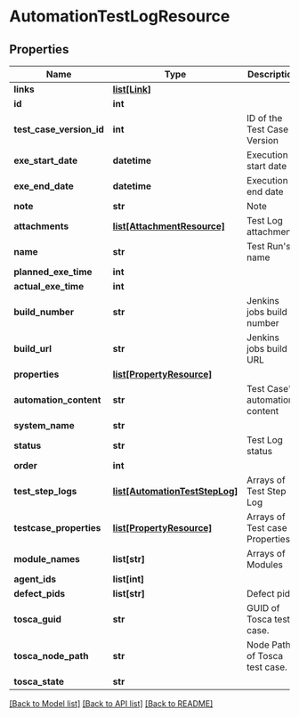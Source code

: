 # AutomationTestLogResource

## Properties
Name | Type | Description | Notes
------------ | ------------- | ------------- | -------------
**links** | [**list[Link]**](Link.md) |  | [optional] 
**id** | **int** |  | [optional] 
**test_case_version_id** | **int** | ID of the Test Case Version | [optional] 
**exe_start_date** | **datetime** | Execution start date | 
**exe_end_date** | **datetime** | Execution end date | 
**note** | **str** | Note | [optional] 
**attachments** | [**list[AttachmentResource]**](AttachmentResource.md) | Test Log attachments | [optional] 
**name** | **str** | Test Run&#39;s name | [optional] 
**planned_exe_time** | **int** |  | [optional] 
**actual_exe_time** | **int** |  | [optional] 
**build_number** | **str** | Jenkins jobs build number | [optional] 
**build_url** | **str** | Jenkins jobs build URL | [optional] 
**properties** | [**list[PropertyResource]**](PropertyResource.md) |  | [optional] 
**automation_content** | **str** | Test Case&#39;s automation content | [optional] 
**system_name** | **str** |  | [optional] 
**status** | **str** | Test Log status | [optional] 
**order** | **int** |  | [optional] 
**test_step_logs** | [**list[AutomationTestStepLog]**](AutomationTestStepLog.md) | Arrays of Test Step Log | [optional] 
**testcase_properties** | [**list[PropertyResource]**](PropertyResource.md) | Arrays of Test case Properties | [optional] 
**module_names** | **list[str]** | Arrays of Modules | [optional] 
**agent_ids** | **list[int]** |  | [optional] 
**defect_pids** | **list[str]** | Defect pids | [optional] 
**tosca_guid** | **str** | GUID of Tosca test case. | [optional] 
**tosca_node_path** | **str** | Node Path of Tosca test case. | [optional] 
**tosca_state** | **str** |  | [optional] 

[[Back to Model list]](../README.md#documentation-for-models) [[Back to API list]](../README.md#documentation-for-api-endpoints) [[Back to README]](../README.md)


